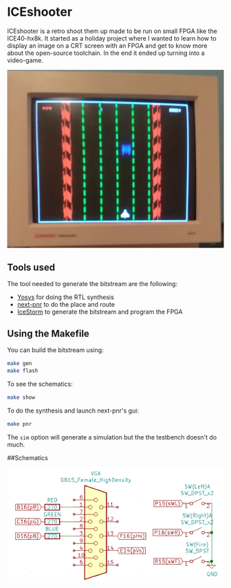 # ICEshooter

ICEshooter is a retro shoot them up made to be run on small FPGA like the ICE40-hx8k.
It started as a holiday project where I wanted to learn how to display an image on a CRT screen with an FPGA and get to know more about the open-source toolchain. In the end it ended up turning into a video-game.

![](./graph/pic.png)

## Tools used
The tool needed to generate the bitstream are the following:

* [Yosys](https://github.com/YosysHQ/yosys) for doing the RTL synthesis
* [next-pnr](https://github.com/YosysHQ/nextpnr) to do the place and route
* [IceStorm](https://github.com/cliffordwolf/icestorm) to generate the bitstream and program the FPGA

## Using the Makefile

You can build the bitstream using:

```sh
make gen
make flash
```

To see the schematics:

```sh
make show
```

To do the synthesis and launch next-pnr's gui:

```sh
make pnr
```

The ```sim``` option will generate a simulation but the the testbench doesn't do much.

##Schematics

![](./graph/schematics.png)
